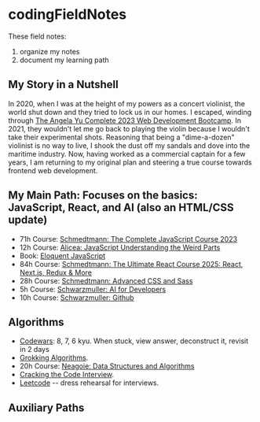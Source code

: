 # codingFieldNotes
These field notes:
1. organize my notes
2. document my learning path

## My Story in a Nutshell
In 2020, when I was at the height of my powers as a concert violinist, the world shut down and they tried to lock us in our homes. I escaped, winding through [The Angela Yu Complete 2023 Web Development Bootcamp](https://www.udemy.com/course/the-complete-web-development-bootcamp/). In 2021, they wouldn't let me go back to playing the violin because I wouldn't take their experimental shots. Reasoning that being a "dime-a-dozen" violinist is no way to live, I shook the dust off my sandals and dove into the maritime industry. Now, having worked as a commercial captain for a few years, I am returning to my original plan and steering a true course towards frontend web development.

## My Main Path: Focuses on the basics: JavaScript, React, and AI (also an HTML/CSS update)
- 71h Course: [Schmedtmann: The Complete JavaScript Course 2023](https://www.udemy.com/course-dashboard-redirect/?course_id=851712)
- 12h Course: [Alicea: JavaScript Understanding the Weird Parts](https://www.udemy.com/course-dashboard-redirect/?course_id=364426)
- Book: [Eloquent JavaScript](https://eloquentjavascript.net/)
- 84h Course: [Schmedtmann: The Ultimate React Course 2025: React, Next.js, Redux & More](https://www.udemy.com/course-dashboard-redirect/?course_id=4471614)
- 28h Course: [Schmedtmann: Advanced CSS and Sass](https://www.udemy.com/course-dashboard-redirect/?course_id=1026604)
- 5h Course: [Schwarzmuller: AI for Developers](https://www.udemy.com/course-dashboard-redirect/?course_id=6250531)
- 10h Course: [Schwarzmuller: Github](https://www.udemy.com/course-dashboard-redirect/?course_id=4188320)

## Algorithms
- [Codewars](https://www.codewars.com/dashboard): 8, 7, 6 kyu. When stuck, view answer, deconstruct it, revisit in 2 days
- [Grokking Algorithms](https://www.amazon.com/dp/1633438538).
- 20h Course: [Neagoie: Data Structures and Algorithms](https://www.udemy.com/course-dashboard-redirect/?course_id=1917546)
- [Cracking the Code Interview](https://www.amazon.com/Cracking-Coding-Interview-Programming-Questions/dp/0984782850/ref=sr_1_1?sr=8-1).
- [Leetcode](https://leetcode.com/) -- dress rehearsal for interviews. 

## Auxiliary Paths
